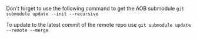 Don't forget to use the following command to get the AOB submodule
`git submodule update --init --recursive`

To update to the latest commit of the remote repo use
`git submodule update --remote --merge`
